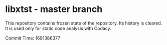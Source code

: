 # libxtst - master branch

This repository contains frozen state of the repository.
Its history is cleared. It is used only for static code
analysis with Codacy.

Commit Time: 1691386377